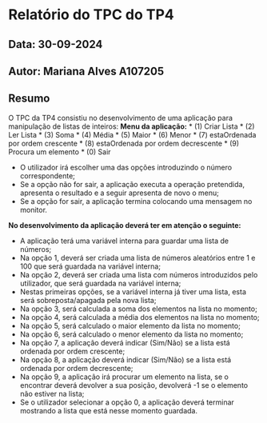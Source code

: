 # Relatório do TPC do TP4
## Data: 30-09-2024
## Autor: Mariana Alves A107205

## Resumo
O TPC da TP4 consistiu no desenvolvimento de uma aplicação para manipulação de listas de inteiros:
**Menu da aplicação:**
    * (1) Criar Lista 
    * (2) Ler Lista
    * (3) Soma
    * (4) Média
    * (5) Maior
    * (6) Menor
    * (7) estaOrdenada por ordem crescente
    * (8) estaOrdenada por ordem decrescente
    * (9) Procura um elemento
    * (0) Sair
- O utilizador irá escolher uma das opções introduzindo o número correspondente;
- Se a opção não for sair, a aplicação executa a operação pretendida, apresenta o resultado e a seguir apresenta de novo o menu;
- Se a opção for sair, a aplicação termina colocando uma mensagem no monitor.

**No desenvolvimento da aplicação deverá ter em atenção o seguinte:**
- A aplicação terá uma variável interna para guardar uma lista de números;
- Na opção 1, deverá ser criada uma lista de números aleatórios entre 1 e 100 que será guardada na variável interna;
- Na opção 2, deverá ser criada uma lista com números introduzidos pelo utilizador, que será guardada na variável interna;
- Nestas primeiras opções, se a variável interna já tiver uma lista, esta será sobreposta/apagada pela nova lista;
- Na opção 3, será calculada a soma dos elementos na lista no momento;
- Na opção 4, será calculada a média dos elementos na lista no momento;
- Na opção 5, será calculado o maior elemento da lista no momento;
- Na opção 6, será calculado o menor elemento da lista no momento;
- Na opção 7, a aplicação deverá indicar (Sim/Não) se a lista está ordenada por ordem crescente;
- Na opção 8, a aplicação deverá indicar (Sim/Não) se a lista está ordenada por ordem decrescente;
- Na opção 9, a aplicação irá procurar um elemento na lista, se o encontrar deverá devolver a sua posição, devolverá -1 se o elemento não estiver na lista;
- Se o utilizador selecionar a opção 0, a aplicação deverá terminar mostrando a lista que está nesse momento guardada.
